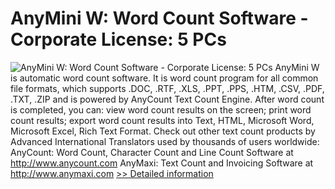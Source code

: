 # AnyMini W: Word Count Software - Corporate License: 5 PCs
![AnyMini W: Word Count Software - Corporate License: 5 PCs](https://mycommerce.akamaized.net/api/pimages/P300036052/BIG/300036052.GIF)
AnyMini W is automatic word count software. It is word count program for all common file formats, which supports .DOC, .RTF, .XLS, .PPT, .PPS, .HTM, .CSV, .PDF, .TXT, .ZIP and is powered by AnyCount Text Count Engine.
After word count is completed, you can:
view word count results on the screen;
print word count results;
export word count results into Text, HTML, Microsoft Word, Microsoft Excel, Rich Text Format.
Check out other text count products by Advanced International Translators used by thousands of users worldwide:
AnyCount: Word Count, Character Count and Line Count Software at http://www.anycount.com
AnyMaxi: Text Count and Invoicing Software at http://www.anymaxi.com
[>> Detailed information](https://secure.shareit.com/shareit/product.html?productid=300036052&affiliateid=200057808)